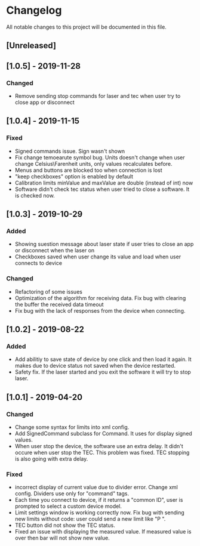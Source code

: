 # Changelog
All notable changes to this project will be documented in this file.

## [Unreleased]

## [1.0.5] - 2019-11-28
### Changed 
- Remove sending stop commands for laser and tec when user try to close app or disconnect

## [1.0.4] - 2019-11-15
### Fixed
- Signed commands issue. Sign wasn't shown
- Fix change temoearute symbol bug. Units doesn't change when user change Celsius\Farenheit units, only values recalculates before. 
- Menus and buttons are blocked too when connection is lost
- "keep checkboxes" option is enabled by default
- Calibration limits minValue and maxValue are double (instead of int)  now
- Software didn't check tec status when user tried to close a software. It is checked now.

## [1.0.3] - 2019-10-29
### Added
- Showing suestion message about laser state if user tries to close an app or disconnect when the laser on
- Checkboxes saved when user change its value and load when user connects to device
### Changed
- Refactoring of some issues
- Optimization of the algorithm for receiving data. Fix bug with clearing the buffer the received data timeout
- Fix bug with the lack of responses from the device when connecting.

## [1.0.2] - 2019-08-22
### Added
- Add abilitiy to save state of device by one click and then load it again. It makes due to device status not saved when the device restarted.
- Safety fix. If the laser started and you exit the software it will try to stop laser.

## [1.0.1] - 2019-04-20
### Changed
- Change some syntax for limits into xml config.
- Add SignedCommand subclass for Command. It uses for display signed values.
- When user stop the device, the software use an extra delay. It didn't occure when user stop the TEC. This problem was fixed. TEC stopping is also going with extra delay.
### Fixed
- incorrect display of current value due to divider error. Change xml config. Dividers use only for "command" tags.
- Each time you connect to device, if it returns a "common ID", user is prompted to select a custom device model.
- Limit settings window is working correctly now. Fix bug with sending new limits without code: user could send a new limit like "P <value>".
- TEC button did not show the TEC status.
- Fixed an issue with displaying the measured value. If measured value is over then bar will not show new value.
